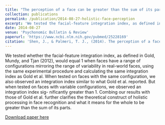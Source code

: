 ```yaml
---
title: "The perception of a face can be greater than the sum of its parts."
collection: publications
permalink: /publication/2014-08-27-holistic-face-perception
excerpt: 'We tested the facial-feature integration index, as defined in Gold, Mundy, and Tjan (2012).'
date: 2014-08-27
venue: 'Psychonomic Bulletin & Review'
paperurl: 'https://www.ncbi.nlm.nih.gov/pubmed/25228169'
citation: 'Shen, J., & Palmeri, T. J., (2014). The perception of a face can be greater than the sum of its parts. <i>Psychonomic Bulletin & Review</i>. 1-7. doi:10.3758/s13423-014-0726-y <br>'
---
```

We tested whether the facial-feature integration index, as defined in Gold, Mundy, and Tjan (2012), 
would equal 1 when faces have a range of configurations
mirroring the range of variability in real-world faces, using the
same experimental procedure and calculating the same integration index as Gold et al. When tested on faces with the same
configuration, we also observed an integration index similar to
what Gold et al. reported. But when tested on faces with
variable configurations, we observed an integration index sig-
nificantly greater than 1. Combing our results with those of
Gold et al. further clarifies the theoretical construct of holistic
processing in face recognition and what it means for the whole
to be greater than the sum of its parts.

[Download paper here](https://drive.google.com/open?id=0ByWLjGvnG6aHcjhDUEVRcGF0bXM)
